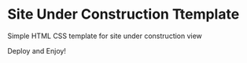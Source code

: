 # Site Under Construction Ttemplate

Simple HTML CSS template for site under construction view

Deploy and Enjoy!
